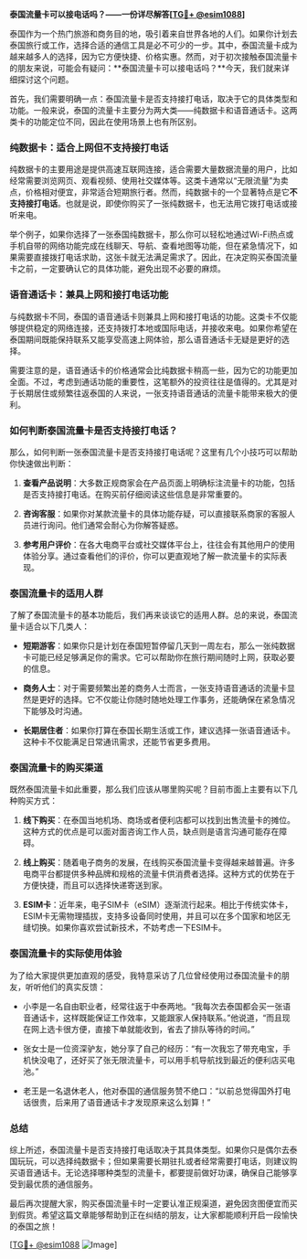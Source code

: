 **泰国流量卡可以接电话吗？——一份详尽解答[[TG💪+ @esim1088](https://t.me/s/esim1088)]**

泰国作为一个热门旅游和商务目的地，吸引着来自世界各地的人们。如果你计划去泰国旅行或工作，选择合适的通信工具是必不可少的一步。其中，泰国流量卡成为越来越多人的选择，因为它方便快捷、价格实惠。然而，对于初次接触泰国流量卡的朋友来说，可能会有疑问：**泰国流量卡可以接电话吗？**今天，我们就来详细探讨这个问题。

首先，我们需要明确一点：泰国流量卡是否支持接打电话，取决于它的具体类型和功能。一般来说，泰国的流量卡主要分为两大类——纯数据卡和语音通话卡。这两类卡的功能定位不同，因此在使用场景上也有所区别。

### 纯数据卡：适合上网但不支持接打电话

纯数据卡的主要用途是提供高速互联网连接，适合需要大量数据流量的用户，比如经常需要浏览网页、观看视频、使用社交媒体等。这类卡通常以“无限流量”为卖点，价格相对便宜，非常适合短期旅行者。然而，纯数据卡的一个显著特点是它**不支持接打电话**。也就是说，即使你购买了一张纯数据卡，也无法用它拨打电话或接听来电。

举个例子，如果你选择了一张泰国纯数据卡，那么你可以轻松地通过Wi-Fi热点或手机自带的网络功能完成在线聊天、导航、查看地图等功能，但在紧急情况下，如果需要直接拨打电话求助，这张卡就无法满足需求了。因此，在决定购买泰国流量卡之前，一定要确认它的具体功能，避免出现不必要的麻烦。

### 语音通话卡：兼具上网和接打电话功能

与纯数据卡不同，泰国的语音通话卡则兼具上网和接打电话的功能。这类卡不仅能够提供稳定的网络连接，还支持拨打本地或国际电话，并接收来电。如果你希望在泰国期间既能保持联系又能享受高速上网体验，那么语音通话卡无疑是更好的选择。

需要注意的是，语音通话卡的价格通常会比纯数据卡稍高一些，因为它的功能更加全面。不过，考虑到通话功能的重要性，这笔额外的投资往往是值得的。尤其是对于长期居住或频繁往返泰国的人来说，一张支持语音通话的流量卡能带来极大的便利。

### 如何判断泰国流量卡是否支持接打电话？

那么，如何判断一张泰国流量卡是否支持接打电话呢？这里有几个小技巧可以帮助你快速做出判断：

1. **查看产品说明**：大多数正规商家会在产品页面上明确标注流量卡的功能，包括是否支持接打电话。在购买前仔细阅读这些信息是非常重要的。

2. **咨询客服**：如果你对某款流量卡的具体功能存疑，可以直接联系商家的客服人员进行询问。他们通常会耐心为你解答疑惑。

3. **参考用户评价**：在各大电商平台或社交媒体平台上，往往会有其他用户的使用体验分享。通过查看他们的评价，你可以更直观地了解一款流量卡的实际表现。

### 泰国流量卡的适用人群

了解了泰国流量卡的基本功能后，我们再来谈谈它的适用人群。总的来说，泰国流量卡适合以下几类人：

- **短期游客**：如果你只是计划在泰国短暂停留几天到一周左右，那么一张纯数据卡可能已经足够满足你的需求。它可以帮助你在旅行期间随时上网，获取必要的信息。

- **商务人士**：对于需要频繁出差的商务人士而言，一张支持语音通话的流量卡显然是更好的选择。它不仅能让你随时随地处理工作事务，还能确保在紧急情况下能够及时沟通。

- **长期居住者**：如果你打算在泰国长期生活或工作，建议选择一张语音通话卡。这种卡不仅能满足日常通讯需求，还能节省更多费用。

### 泰国流量卡的购买渠道

既然泰国流量卡如此重要，那么我们应该从哪里购买呢？目前市面上主要有以下几种购买方式：

1. **线下购买**：在泰国当地机场、商场或者便利店都可以找到出售流量卡的摊位。这种方式的优点是可以面对面咨询工作人员，缺点则是语言沟通可能存在障碍。

2. **线上购买**：随着电子商务的发展，在线购买泰国流量卡变得越来越普遍。许多电商平台都提供多种品牌和规格的流量卡供消费者选择。这种方式的优势在于方便快捷，而且可以选择快递寄送到家。

3. **ESIM卡**：近年来，电子SIM卡（eSIM）逐渐流行起来。相比于传统实体卡，ESIM卡无需物理插拔，支持多设备同时使用，并且可以在多个国家和地区无缝切换。如果你喜欢尝试新技术，不妨考虑一下ESIM卡。

### 泰国流量卡的实际使用体验

为了给大家提供更加直观的感受，我特意采访了几位曾经使用过泰国流量卡的朋友，听听他们的真实反馈：

- 小李是一名自由职业者，经常往返于中泰两地。“我每次去泰国都会买一张语音通话卡，这样既能保证工作效率，又能跟家人保持联系。”他说道，“而且现在网上选卡很方便，直接下单就能收到，省去了排队等待的时间。”

- 张女士是一位资深驴友，她分享了自己的经历：“有一次我忘了带充电宝，手机快没电了，还好买了张无限流量卡，可以用手机导航找到最近的便利店买电池。”

- 老王是一名退休老人，他对泰国的通信服务赞不绝口：“以前总觉得国外打电话很贵，后来用了语音通话卡才发现原来这么划算！”

### 总结

综上所述，泰国流量卡是否支持接打电话取决于其具体类型。如果你只是偶尔去泰国玩玩，可以选择纯数据卡；但如果需要长期驻扎或者经常需要打电话，则建议购买语音通话卡。无论选择哪种类型的流量卡，都要提前做好功课，确保自己能够享受到最优质的通信服务。

最后再次提醒大家，购买泰国流量卡时一定要认准正规渠道，避免因贪图便宜而买到假货。希望这篇文章能够帮助到正在纠结的朋友，让大家都能顺利开启一段愉快的泰国之旅！

[[TG💪+ @esim1088](https://t.me/s/esim1088) ![Image](https://i.postimg.cc/4NQfJmqS/Snipaste-2025-05-13-00-14-12.png)]